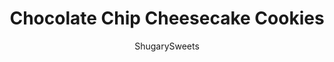---
layout: ../../layouts/MarkdownPostLayout.astro
title: Chocolate Chip Cheesecake Cookies
author: ShugarySweets
pubDate: 2021-04-29
description: "Chocolate chip cookies and cheesecake collide. Chocolate Chip Cheesecake Cookies look like typical cookies at first glance--until you take a bite and discover the creamy cheesecake center. Amp up your cookie game with these easy recipe!"
image_url: https://www.shugarysweets.com/wp-content/uploads/2021/06/chocolate-chip-cheesecake-cookies-facebook.jpg
tags: ["Cookies","American"]
calories: 301
protein: 3
carbohydrates: 35
fats: 18
fiber: 1
ingredients: ["8 oz cream cheese, softened","1/2 cup powdered sugar","1/2 teaspoon vanilla extract","1 1/4 cup salted butter, softened","1 cup light brown sugar, packed","1/2 cup granulated sugar","2 teaspoons vanilla extract","2 large eggs","2 3/4 cup all-purpose flour","1 teaspoon baking soda","2 cups mini semi-sweet chocolate chip morsels"]
serves: 24
time: "2 hours 2 minutes"
prepTime: "20 minutes"
instructions: ["Make the cookie dough by beating the softened butter with both sugars for several minutes, until fully blended.","Add in vanilla and eggs. Beat until combined.","Add flour and baking soda, mixing just until blended. Fold in chocolate chips.","Chill cookie dough in refrigerator for at least 30 minutes.","For the filling, beat cream cheese, powdered sugar, and vanilla until fully combined, about 3-4 minutes. Chill in refrigerator until ready to use.","Preheat oven to 350 degrees F. Line a cookie sheet with parchment paper.","Using a 2 Tablespoon cookie scoop, scoop cookie dough into palm of your hand and flatten into a circle (about 2-inches to 2 1/2-inches). Place on parchment paper at least 4 inches apart (I put 4 cookies on a sheet at a time).","Using a small scoop, drop about 1 Tablespoon of cheesecake filling into the center of each cookie dough circle. Using the 2 Tablespoon scoop, grab another scoop of cookie dough, flatten in your hand and place gently over the cheesecake.","Pick up the entire cookie and press edges together so that cheesecake doesn't come out. Place back on cookie sheet. Repeat for remaining cookies. Press a few extra chocolate chips on top, before baking, if desired.","Bake in preheated oven for 12-14 minutes. The cookies will have lightly golden edges, but be sure to not OVERBAKE them. You want them a little soft in the center (I always err on undercooking vs overcooking).","Allow cookies to sit on cookie sheet for 5-8 minutes to cool (they will continue to cook slightly) and then remove them to cool completely on a wire rack.","Refrigerate cookies for at least one hour before serving for best flavor!"]
nutrition: ["301 calories","35 grams carbohydrates","50 milligrams cholesterol","18 grams fat","1 grams fiber","3 grams protein","11 grams saturated fat","168 grams sodium","22 grams sugar","0 grams trans fat","6 grams unsaturated fat"]
---